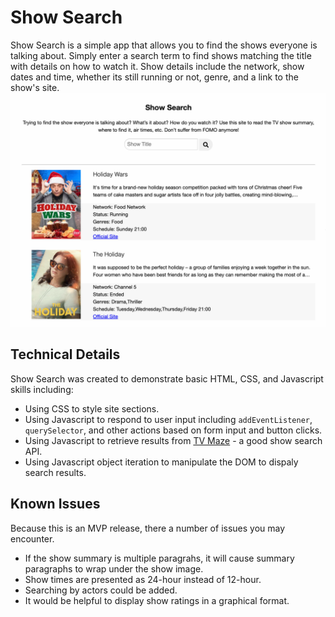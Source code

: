 # Show Search
Show Search is a simple app that allows you to find the shows everyone is talking about. Simply enter a search term to find shows matching the title with details on how to watch it. Show details include the network, show dates and time, whether its still running or not, genre, and a link to the show's site.
![Show Search Results](./images/Show%20Search%20screenshot.png)
## Technical Details
Show Search was created to demonstrate basic HTML, CSS, and Javascript skills including:
- Using CSS to style site sections.
- Using Javascript to respond to user input including `addEventListener`, `querySelector`, and other actions based on form input and button clicks.
- Using Javascript to retrieve results from [TV Maze](https://tvmaze.com) - a good show search API.
- Using Javascript object iteration to manipulate the DOM to dispaly search results.
## Known Issues
Because this is an MVP release, there a number of issues you may encounter.
- If the show summary is multiple paragrahs, it will cause summary paragraphs to wrap under the show image.
- Show times are presented as 24-hour instead of 12-hour.
- Searching by actors could be added.
- It would be helpful to display show ratings in a graphical format.